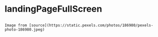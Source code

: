 # landingPageFullScreen
## 
    Image from [source](https://static.pexels.com/photos/186980/pexels-photo-186980.jpeg)